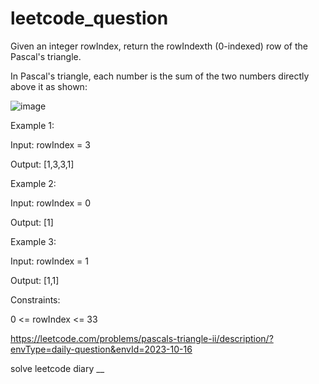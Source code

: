 # leetcode_question

Given an integer rowIndex, return the rowIndexth (0-indexed) row of the Pascal's triangle.

In Pascal's triangle, each number is the sum of the two numbers directly above it as shown:

![image](https://github.com/SUSPECT007/leetcode_question/assets/103315098/a0a9cbb8-0616-4359-b78d-3fba7690bf66)


Example 1:

Input: rowIndex = 3

Output: [1,3,3,1]


Example 2:

Input: rowIndex = 0

Output: [1]


Example 3:

Input: rowIndex = 1

Output: [1,1]

 

Constraints:

0 <= rowIndex <= 33


https://leetcode.com/problems/pascals-triangle-ii/description/?envType=daily-question&envId=2023-10-16


solve leetcode diary
__
